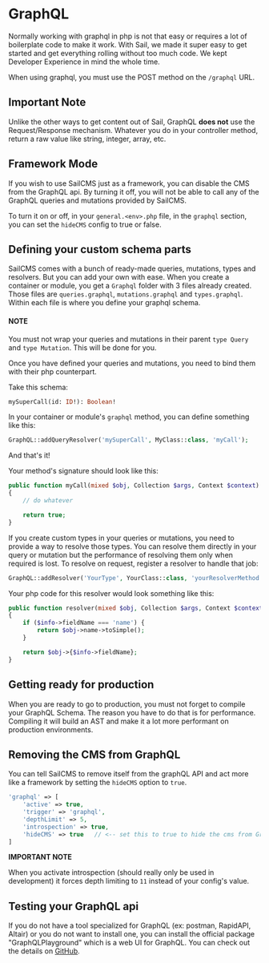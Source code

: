 # GraphQL <Badge type="tip" text="3.0.0" />

Normally working with graphql in php is not that easy or requires a lot of boilerplate code to make it work. With Sail,
we made it super easy to get started and get everything rolling without too much code. We kept Developer Experience in
mind the whole time.

When using graphql, you must use the POST method on the `/graphql` URL.

## Important Note

Unlike the other ways to get content out of Sail, GraphQL __does not__ use the Request/Response mechanism. Whatever you do
in your controller method, return a raw value like string, integer, array, etc.

## Framework Mode

If you wish to use SailCMS just as a framework, you can disable the CMS from the GraphQL api. By turning
it off, you will not be able to call any of the GraphQL queries and mutations provided by SailCMS.

To turn it on or off, in your `general.<env>.php` file, in the `graphql` section, you can set the
`hideCMS` config to true or false.

## Defining your custom schema parts

SailCMS comes with a bunch of ready-made queries, mutations, types and resolvers. But you can add your own with ease. When
you create a container or module, you get a `Graphql` folder with 3 files already created. Those files are `queries.graphql`,
`mutations.graphql` and `types.graphql`. Within each file is where you define your graphql schema.

#### NOTE
You must not wrap your queries and mutations in their parent `type Query` and `type Mutation`. This will be
done for you.

Once you have defined your queries and mutations, you need to bind them with their php counterpart.

Take this schema:

```graphql
mySuperCall(id: ID!): Boolean!
```

In your container or module's `graphql` method, you can define something like this:

```php
GraphQL::addQueryResolver('mySuperCall', MyClass::class, 'myCall');
```

And that's it!

Your method's signature should look like this:

```php
public function myCall(mixed $obj, Collection $args, Context $context): bool
{
    // do whatever

    return true;
}
```

If you create custom types in your queries or mutations, you need to provide a way to resolve those types. You
can resolve them directly in your query or mutation but the performance of resolving them only when required is
lost. To resolve on request, register a resolver to handle that job:

```php
GraphQL::addResolver('YourType', YourClass::class, 'yourResolverMethod');
```

Your php code for this resolver would look something like this:

```php
public function resolver(mixed $obj, Collection $args, Context $context, ResolveInfo $info): mixed
{
    if ($info->fieldName === 'name') {
        return $obj->name->toSimple();
    }

    return $obj->{$info->fieldName};
}
```

## Getting ready for production

When you are ready to go to production, you must not forget to compile your GraphQL Schema. The reason you have to do that
is for performance. Compiling it will build an AST and make it a lot more performant on production environments.

## Removing the CMS from GraphQL

You can tell SailCMS to remove itself from the graphQL API and act more like a framework by setting the `hideCMS` option to `true`.

```php
'graphql' => [
    'active' => true,
    'trigger' => 'graphql',
    'depthLimit' => 5,
    'introspection' => true,
    'hideCMS' => true   // <-- set this to true to hide the cms from GraphQL
]
```

__IMPORTANT NOTE__

When you activate introspection (should really only be used in development) it forces depth limiting to `11` instead
of your config's value.

## Testing your GraphQL api

If you do not have a tool specialized for GraphQL (ex: postman, RapidAPI, Altair) or you do not want to install one,
you can install the official package "GraphQLPlayground" which is a web UI for GraphQL. You can check out the details
on [GitHub](https://github.com/LeeroyLabs/sail-graphql-playground).